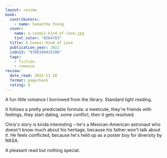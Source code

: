 ```yaml
---
layout: review
book:
  contributors:
    - name: Samantha Young
  cover:
    name: a-cosmic-kind-of-love.jpg
    tint_color: "#2b4783"
  title: A Cosmic Kind of Love
  publication_year: 2022
  isbn13: "9780349435398"
  tags:
    - fiction
    - romance
review:
  date_read: 2022-11-10
  format: paperback
  rating: 4
---
```


A fun little romance I borrowed from the library.
Standard light reading.

It follows a pretty predictable formula: a meetcute, they're friends with feelings, they start dating, some conflict, then it gets resolved.

Chris's story is kinda interesting – he's a Mexican-American astronaut who doesn't know much about his heritage, because his father won't talk about it.
He feels conflicted, because he's held up as a poster boy for diversity by NASA.

A pleasant read but nothing special.

